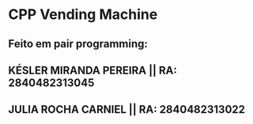 # CPP Vending Machine

## Feito em pair programming:

## KÉSLER MIRANDA PEREIRA || RA: 2840482313045

## JULIA ROCHA CARNIEL || RA: 2840482313022

